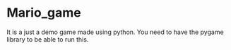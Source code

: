 # Mario_game
It is a just a demo game made using python. You need to have the pygame library to be able to run this. 
